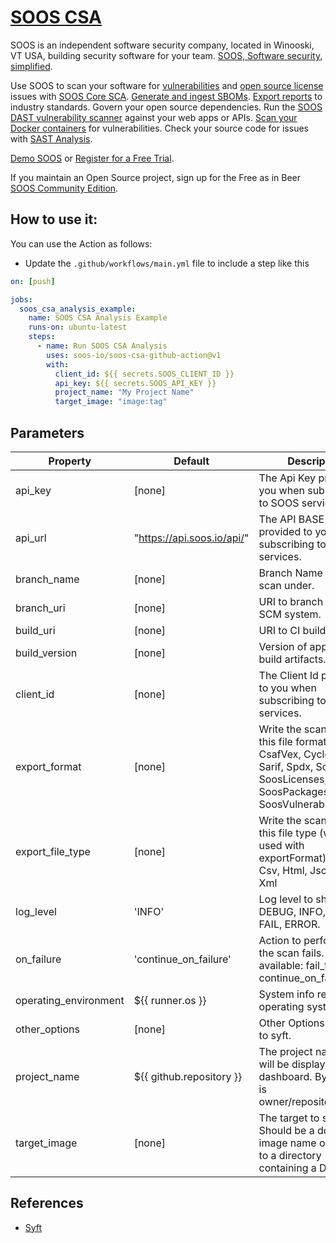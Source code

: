 # [SOOS CSA](https://soos.io/products/container-product)

SOOS is an independent software security company, located in Winooski, VT USA, building security software for your team. [SOOS, Software security, simplified](https://soos.io).

Use SOOS to scan your software for [vulnerabilities](https://app.soos.io/research/vulnerabilities) and [open source license](https://app.soos.io/research/licenses) issues with [SOOS Core SCA](https://soos.io/products/sca). [Generate and ingest SBOMs](https://soos.io/products/sbom-manager). [Export reports](https://kb.soos.io/help/soos-reports-for-export) to industry standards. Govern your open source dependencies. Run the [SOOS DAST vulnerability scanner](https://soos.io/products/dast) against your web apps or APIs. [Scan your Docker containers](https://soos.io/products/containers) for vulnerabilities. Check your source code for issues with [SAST Analysis](https://soos.io/products/sast).

[Demo SOOS](https://app.soos.io/demo) or [Register for a Free Trial](https://app.soos.io/register).

If you maintain an Open Source project, sign up for the Free as in Beer [SOOS Community Edition](https://soos.io/products/community-edition).

## How to use it:

You can use the Action as follows:

- Update the `.github/workflows/main.yml` file to include a step like this
``` yaml
on: [push]

jobs:
  soos_csa_analysis_example:
    name: SOOS CSA Analysis Example
    runs-on: ubuntu-latest
    steps:
      - name: Run SOOS CSA Analysis
        uses: soos-io/soos-csa-github-action@v1
        with:
          client_id: ${{ secrets.SOOS_CLIENT_ID }}
          api_key: ${{ secrets.SOOS_API_KEY }}
          project_name: "My Project Name"
          target_image: "image:tag"

```

## Parameters

| Property               | Default                      | Description                                                                                                                  |
|------------------------|------------------------------|------------------------------------------------------------------------------------------------------------------------------|
| api_key                | [none]                       | The Api Key provided to you when subscribing to SOOS services.                                                               |
| api_url                | "https://api.soos.io/api/"   | The API BASE URI provided to you when subscribing to SOOS services.                                                          |
| branch_name            | [none]                       | Branch Name to create scan under.                                                                                            |
| branch_uri             | [none]                       | URI to branch from SCM system.                                                                                               |
| build_uri              | [none]                       | URI to CI build info.                                                                                                        |
| build_version          | [none]                       | Version of application build artifacts.                                                                                      |
| client_id              | [none]                       | The Client Id provided to you when subscribing to SOOS services.                                                             |
| export_format          | [none]                       | Write the scan result to this file format. Options: CsafVex, CycloneDx, Sarif, Spdx, SoosIssues, SoosLicenses, SoosPackages, SoosVulnerabilities |
| export_file_type       | [none]                       | Write the scan result to this file type (when used with exportFormat). Options: Csv, Html, Json, Text, Xml                                       |
| log_level              | 'INFO'                       | Log level to show: DEBUG, INFO, WARN, FAIL, ERROR.                                                                           |
| on_failure             | 'continue_on_failure'        | Action to perform when the scan fails. Values available: fail_the_build, continue_on_failure.                                |
| operating_environment  | ${{ runner.os }}             | System info regarding operating system, etc.                                                                                 |
| other_options          | [none]                       | Other Options to pass to syft.                                                                                               |
| project_name           | ${{ github.repository }}     | The project name that will be displayed on the dashboard. By Default is owner/repository_name.                               |
| target_image           | [none]                       | The target to scan. Should be a docker image name or a path to a directory containing a Dockerfile.                          |

## References
 - [Syft](https://github.com/anchore/syft)
